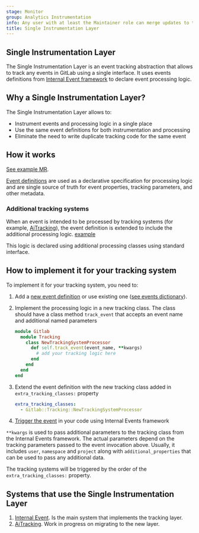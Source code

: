 ```yaml
---
stage: Monitor
group: Analytics Instrumentation
info: Any user with at least the Maintainer role can merge updates to this content. For details, see https://docs.gitlab.com/ee/development/development_processes.html#development-guidelines-review.
title: Single Instrumentation Layer
---
```


## Single Instrumentation Layer

The Single Instrumentation Layer is an event tracking abstraction that allows to track any events in GitLab using a single interface. It
uses events definitions from [Internal Event framework](internal_event_instrumentation/event_definition_guide.md) to declare event processing logic.

## Why a Single Instrumentation Layer?

The Single Instrumentation Layer allows to:

- Instrument events and processing logic in a single place
- Use the same event definitions for both instrumentation and processing
- Eliminate the need to write duplicate tracking code for the same event

## How it works

[See example MR](https://gitlab.com/gitlab-org/gitlab/-/merge_requests/167415/diffs).

[Event definitions](internal_event_instrumentation/event_definition_guide.md) are used as a declarative specification for processing logic and are single source of truth for event properties, tracking parameters, and other metadata.

### Additional tracking systems

When an event is intended to be processed by tracking systems (for example, [AiTracking](https://gitlab.com/gitlab-org/gitlab/-/blob/master/lib/gitlab/tracking/ai_tracking.rb)), the event definition is extended to
include the additional processing logic. [example](https://gitlab.com/gitlab-org/gitlab/-/merge_requests/167415/diffs#a77ac5c62df6c489c00e9c5dd46960f390c951d0_17_17)

This logic is declared using additional processing classes using standard interface.

## How to implement it for your tracking system

To implement it for your tracking system, you need to:

1. Add a [new event definition](internal_event_instrumentation/event_definition_guide.md) or use existing one ([see events dictionary](https://metrics.gitlab.com/events)).
1. Implement the processing logic in a new tracking class. The class should have a class method `track_event` that accepts
   an event name and additional named parameters

   ```ruby
   module Gitlab
     module Tracking
       class NewTrackingSystemProcessor
         def self.track_event(event_name, **kwargs)
           # add your tracking logic here
         end
       end
     end
   end
   ```

1. Extend the event definition with the new tracking class added in `extra_tracking_classes:` property

   ```yaml
   extra_tracking_classes:
     - Gitlab::Tracking::NewTrackingSystemProcessor
   ```

1. [Trigger the event](internal_event_instrumentation/quick_start.md#trigger-events) in your code using Internal Events framework

`**kwargs` is used to pass additional parameters to the tracking class from the Internal Events framework.
The actual parameters depend on the tracking parameters passed to the event invocation above.
Usually, it includes `user`, `namespace` and `project` along with `additional_properties` that can be used to pass any additional data.

The tracking systems will be triggered by the order of the `extra_tracking_classes:` property.

## Systems that use the Single Instrumentation Layer

1. [Internal Event](internal_event_instrumentation/quick_start.md). Is the main system that implements the tracking layer.
1. [AiTracking](https://gitlab.com/gitlab-org/gitlab/-/blob/master/lib/gitlab/tracking/ai_tracking.rb?ref_type=heads). Work in progress on migrating to the new layer.
